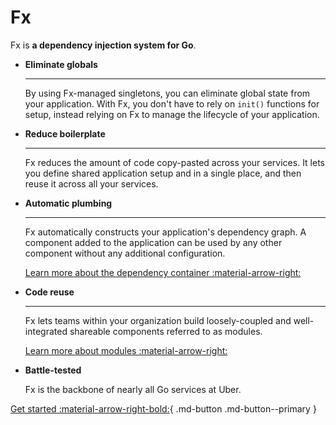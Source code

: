 # Fx

Fx is **a dependency injection system for Go**.

<div class="grid cards" markdown>

- **Eliminate globals**

    ---

    By using Fx-managed singletons,
    you can eliminate global state from your application.
    With Fx, you don't have to rely on `init()` functions for setup,
    instead relying on Fx to manage the lifecycle of your application.

- **Reduce boilerplate**

    ---

    Fx reduces the amount of code copy-pasted across your services.
    It lets you define shared application setup and in a single place,
    and then reuse it across all your services.

- **Automatic plumbing**

    ---

    Fx automatically constructs your application's dependency graph.
    A component added to the application can be used by any other component
    without any additional configuration.

    [Learn more about the dependency container :material-arrow-right:](container.md)

- **Code reuse**

    ---

    Fx lets teams within your organization build loosely-coupled
    and well-integrated shareable components referred to as modules.

    [Learn more about modules :material-arrow-right:](modules.md)

- **Battle-tested**

    Fx is the backbone of nearly all Go services at Uber.

</div>

[Get started :material-arrow-right-bold:](get-started/index.md){ .md-button .md-button--primary }
